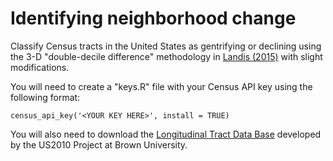 # Identifying neighborhood change

Classify Census tracts in the United States as gentrifying or declining using the 3-D "double-decile difference" methodology in [Landis (2015)](http://www.penniur.upenn.edu/uploads/media/John-Landis-Working-Paper-Neighborhood-Change.pdf) with slight modifications.

You will need to create a "keys.R" file with your Census API key using the following format:

`census_api_key('<YOUR KEY HERE>', install = TRUE)`

You will also need to download the [Longitudinal Tract Data Base](https://s4.ad.brown.edu/projects/diversity/researcher/ltdb.htm) developed by the US2010 Project at Brown University.
